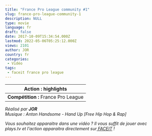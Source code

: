 ```yaml
---
title: "France Pro League community #1"
slug: france-pro-league-community-1
description: NULL
type: movie
language: fr
draft: false
date: 2017-10-09T15:34:54.000Z
lastmod: 2022-05-06T05:25:12.000Z
views: 2101
author: JOR
country: fr
categories:
 - Vidéo
tags:
 - faceit france pro league
---
```

| **Action :** highlights             |
| ----------------------------------- |
| **Compétition :** France Pro League |

_Réalisé par **JOR**_  
_Musique : Anton Handsome - Hand Up \[Free Hip Hop & Rap\]_

_Vous souhaitez apparaitre dans une vidéo ? Il vous suffit de jouer avec plays.tv et l'action apparaitra directement sur_[ _FACEIT_](https://www.faceit.com/en/organizers/827ecd3f-279b-43ef-b9b0-5dcdfc00654e/Flickshot/videos) _!_
